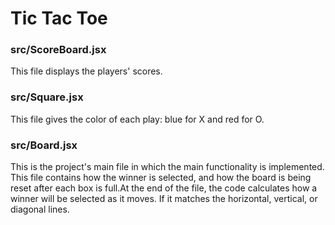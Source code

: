 # Tic Tac Toe

### src/ScoreBoard.jsx
This file displays the players' scores.

### src/Square.jsx 
This file gives the color of each play: blue for X and red for O.

### src/Board.jsx
This is the project's main file in which the main functionality is implemented. This file contains how the winner is selected, and how the board is being reset after each box is full.At the end of the file, the code calculates how a winner will be selected as it moves. If it matches the horizontal, vertical, or diagonal lines.

